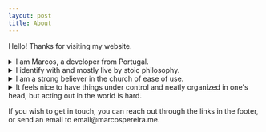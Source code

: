```yaml
---
layout: post
title: About
---
```


Hello! Thanks for visiting my website.

<details>
  <summary>I am Marcos, a developer from Portugal.</summary>
  <p>
    I mostly have made a living so far working on web apps, but am more interested in AI and games. I have been working part time for most of my career and wish to soon stop relying on selling my time.
  </p>

  <p>
    Many years ago GTA San Andreas opened my eyes to how amazing and immersive virtual worlds can be. I now work towards making these worlds more alive. I believe that anything we create in them can be a source of inspiration for and will certainly spill over into base reality.
  </p>

  <p>
    I have a software engineering bachelor's that I really wished to drop out of due to how boring it was, but couldn't find the courage to (it was still hard work, of course). I believe education should have a target application, closer to the present the less fun it is to study. I learn by working on projects - I initially got into web development by finding work on reddit.com/r/forhire as a student.
  </p>
</details>

<details>
  <summary>I identify with and mostly live by stoic philosophy.</summary>
  <p>
    I tend to overthink things I care about and underthink things I am not interested in. I am trying to lean more towards action, but am bothered by the idea of imperfection. I still haven't figured out how to sleep well or how much coffee I should have.
  </p>

  <p>
    I don't believe in fancy wording. If you talk weird, you got something to hide. And making something harder to understand than it has to be is a crime against humanity.
  </p>
</details>

<details>
  <summary>I am a strong believer in the church of ease of use.</summary>
  <p>
  I live by progressive disclosure of complexity, which means every interface should be obvious to someone seeing it for the first time, yet still powerful for one who has explored its details. And if you want to explain something to someone, build your ideas up as little lego bricks before you start putting together your tower of reasoning.
  </p>
</details>

<details>
  <summary>It feels nice to have things under control and neatly organized in one's head, but acting out in the world is hard.</summary>
  <p>
    There are two components to doing things - being good at doing, and being good at judging. If you don't hate what you do, improve your judgement. And if you hate what you do, keep doing.
  </p>

  <p>
    Whatever it is you're doing, if no one is paying for it and you're not doing it for its own sake then it's not worth it. Judge your usefulness by whether people are willing to give something in exchange.
  </p>
</details>

If you wish to get in touch, you can reach out through the links in the footer, or send an email to &#101;&#109;&#97;&#105;&#108;&#64;&#109;&#97;&#114;&#99;&#111;&#115;&#112;&#101;&#114;&#101;&#105;&#114;&#97;&#46;&#109;&#101;.
